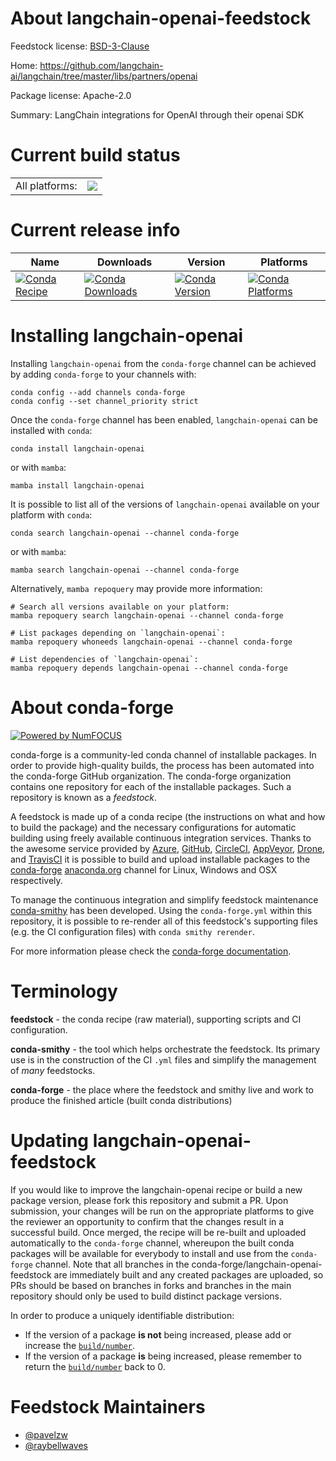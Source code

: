 About langchain-openai-feedstock
================================

Feedstock license: [BSD-3-Clause](https://github.com/conda-forge/langchain-openai-feedstock/blob/main/LICENSE.txt)

Home: https://github.com/langchain-ai/langchain/tree/master/libs/partners/openai

Package license: Apache-2.0

Summary: LangChain integrations for OpenAI through their openai SDK

Current build status
====================


<table><tr><td>All platforms:</td>
    <td>
      <a href="https://dev.azure.com/conda-forge/feedstock-builds/_build/latest?definitionId=21854&branchName=main">
        <img src="https://dev.azure.com/conda-forge/feedstock-builds/_apis/build/status/langchain-openai-feedstock?branchName=main">
      </a>
    </td>
  </tr>
</table>

Current release info
====================

| Name | Downloads | Version | Platforms |
| --- | --- | --- | --- |
| [![Conda Recipe](https://img.shields.io/badge/recipe-langchain--openai-green.svg)](https://anaconda.org/conda-forge/langchain-openai) | [![Conda Downloads](https://img.shields.io/conda/dn/conda-forge/langchain-openai.svg)](https://anaconda.org/conda-forge/langchain-openai) | [![Conda Version](https://img.shields.io/conda/vn/conda-forge/langchain-openai.svg)](https://anaconda.org/conda-forge/langchain-openai) | [![Conda Platforms](https://img.shields.io/conda/pn/conda-forge/langchain-openai.svg)](https://anaconda.org/conda-forge/langchain-openai) |

Installing langchain-openai
===========================

Installing `langchain-openai` from the `conda-forge` channel can be achieved by adding `conda-forge` to your channels with:

```
conda config --add channels conda-forge
conda config --set channel_priority strict
```

Once the `conda-forge` channel has been enabled, `langchain-openai` can be installed with `conda`:

```
conda install langchain-openai
```

or with `mamba`:

```
mamba install langchain-openai
```

It is possible to list all of the versions of `langchain-openai` available on your platform with `conda`:

```
conda search langchain-openai --channel conda-forge
```

or with `mamba`:

```
mamba search langchain-openai --channel conda-forge
```

Alternatively, `mamba repoquery` may provide more information:

```
# Search all versions available on your platform:
mamba repoquery search langchain-openai --channel conda-forge

# List packages depending on `langchain-openai`:
mamba repoquery whoneeds langchain-openai --channel conda-forge

# List dependencies of `langchain-openai`:
mamba repoquery depends langchain-openai --channel conda-forge
```


About conda-forge
=================

[![Powered by
NumFOCUS](https://img.shields.io/badge/powered%20by-NumFOCUS-orange.svg?style=flat&colorA=E1523D&colorB=007D8A)](https://numfocus.org)

conda-forge is a community-led conda channel of installable packages.
In order to provide high-quality builds, the process has been automated into the
conda-forge GitHub organization. The conda-forge organization contains one repository
for each of the installable packages. Such a repository is known as a *feedstock*.

A feedstock is made up of a conda recipe (the instructions on what and how to build
the package) and the necessary configurations for automatic building using freely
available continuous integration services. Thanks to the awesome service provided by
[Azure](https://azure.microsoft.com/en-us/services/devops/), [GitHub](https://github.com/),
[CircleCI](https://circleci.com/), [AppVeyor](https://www.appveyor.com/),
[Drone](https://cloud.drone.io/welcome), and [TravisCI](https://travis-ci.com/)
it is possible to build and upload installable packages to the
[conda-forge](https://anaconda.org/conda-forge) [anaconda.org](https://anaconda.org/)
channel for Linux, Windows and OSX respectively.

To manage the continuous integration and simplify feedstock maintenance
[conda-smithy](https://github.com/conda-forge/conda-smithy) has been developed.
Using the ``conda-forge.yml`` within this repository, it is possible to re-render all of
this feedstock's supporting files (e.g. the CI configuration files) with ``conda smithy rerender``.

For more information please check the [conda-forge documentation](https://conda-forge.org/docs/).

Terminology
===========

**feedstock** - the conda recipe (raw material), supporting scripts and CI configuration.

**conda-smithy** - the tool which helps orchestrate the feedstock.
                   Its primary use is in the construction of the CI ``.yml`` files
                   and simplify the management of *many* feedstocks.

**conda-forge** - the place where the feedstock and smithy live and work to
                  produce the finished article (built conda distributions)


Updating langchain-openai-feedstock
===================================

If you would like to improve the langchain-openai recipe or build a new
package version, please fork this repository and submit a PR. Upon submission,
your changes will be run on the appropriate platforms to give the reviewer an
opportunity to confirm that the changes result in a successful build. Once
merged, the recipe will be re-built and uploaded automatically to the
`conda-forge` channel, whereupon the built conda packages will be available for
everybody to install and use from the `conda-forge` channel.
Note that all branches in the conda-forge/langchain-openai-feedstock are
immediately built and any created packages are uploaded, so PRs should be based
on branches in forks and branches in the main repository should only be used to
build distinct package versions.

In order to produce a uniquely identifiable distribution:
 * If the version of a package **is not** being increased, please add or increase
   the [``build/number``](https://docs.conda.io/projects/conda-build/en/latest/resources/define-metadata.html#build-number-and-string).
 * If the version of a package **is** being increased, please remember to return
   the [``build/number``](https://docs.conda.io/projects/conda-build/en/latest/resources/define-metadata.html#build-number-and-string)
   back to 0.

Feedstock Maintainers
=====================

* [@pavelzw](https://github.com/pavelzw/)
* [@raybellwaves](https://github.com/raybellwaves/)

